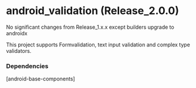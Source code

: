 # android_validation (Release_2.0.0)

No significant changes from Release_1.x.x except builders upgrade to androidx

This project supports Formvalidation, text input validation and complex type validators.

### Dependencies

[android-base-components]
